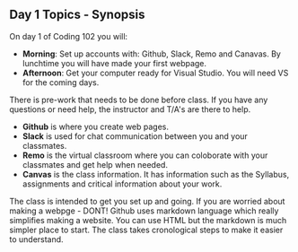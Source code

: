 ## Day 1 Topics - Synopsis

On day 1 of Coding 102 you will:
* __Morning__: 
Set up accounts with: Github, Slack, Remo and Canavas. By lunchtime you will have made your first webpage. 
* __Afternoon__: Get your computer ready for Visual Studio. You will need VS for the coming days. 

There is pre-work that needs to be done before class. If you have any questions or need help, the instructor and T/A's are there to help. 
* __Github__ is where you create web pages. 
* __Slack__ is used for chat communication between you and your classmates.
* __Remo__ is the virtual classroom where you can coloborate with your classmates and get help when needed. 
* __Canvas__ is the class information. It has information such as the Syllabus, assignments and critical information about your work.  

The class is intended to get you set up and going. If you are worried about making a webpge - DONT! Github uses markdown language which really simplifies making a website. You can use HTML but the markdown is much simpler place to start. The class takes cronological steps to make it easier to understand. 
